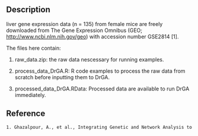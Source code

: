 Description
---
liver gene expression data (n = 135) from female mice are freely downloaded from The Gene Expression Omnibus (GEO; http://www.ncbi.nlm.nih.gov/geo) with
accession number GSE2814 [1].

The files here contain:
1. raw_data.zip: the raw data nescessary for running examples.

2. process_data_DrGA.R: R code examples to process the raw data from scratch before inputting them to DrGA.

3. processed_data_DrGA.RData:  Processed data are available to run DrGA immediately.

Reference
---
```sh
1. Ghazalpour, A., et al., Integrating Genetic and Network Analysis to Characterize Genes Related to Mouse Weight. PLOS Genetics, 2006. 2(8): p. e130.
```
